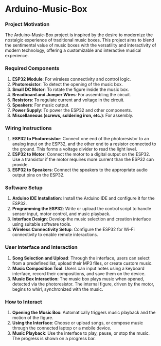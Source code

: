 # Arduino-Music-Box

### Project Motivation

The Arduino-Music-Box project is inspired by the desire to modernize the nostalgic experience of traditional music boxes. This project aims to blend the sentimental value of music boxes with the versatility and interactivity of modern technology, offering a customizable and interactive musical experience.

### Required Components

1. **ESP32 Module**: For wireless connectivity and control logic.
2. **Photoresistor**: To detect the opening of the music box.
3. **Small DC Motor**: To rotate the figure inside the music box.
4. **Breadboard and Jumper Wires**: For assembling the circuit.
5. **Resistors**: To regulate current and voltage in the circuit.
6. **Speakers**: For music output.
7. **Power Supply**: To power the ESP32 and other components.
8. **Miscellaneous (screws, soldering iron, etc.)**: For assembly.

### Wiring Instructions

1. **ESP32 to Photoresistor**: Connect one end of the photoresistor to an analog input on the ESP32, and the other end to a resistor connected to the ground. This forms a voltage divider to read the light level.
2. **ESP32 to Motor**: Connect the motor to a digital output on the ESP32. Use a transistor if the motor requires more current than the ESP32 can provide.
3. **ESP32 to Speakers**: Connect the speakers to the appropriate audio output pins on the ESP32.

### Software Setup

1. **Arduino IDE Installation**: Install the Arduino IDE and configure it for the ESP32.
2. **Programming the ESP32**: Write or upload the control script to handle sensor input, motor control, and music playback.
3. **Interface Design**: Develop the music selection and creation interface using suitable software tools.
4. **Wireless Connectivity Setup**: Configure the ESP32 for Wi-Fi connectivity to enable remote interactions.

### User Interface and Interaction

1. **Song Selection and Upload**: Through the interface, users can select from a predefined list, upload their MP3 files, or create custom music.
2. **Music Composition Tool**: Users can input notes using a keyboard interface, record their compositions, and save them on the device.
3. **Music Box Interaction**: The music box plays music when opened, detected via the photoresistor. The internal figure, driven by the motor, begins to whirl, synchronized with the music.

### How to Interact

1. **Opening the Music Box**: Automatically triggers music playback and the motion of the figure.
2. **Using the Interface**: Choose or upload songs, or compose music through the connected laptop or a mobile device.
3. **Music Playback**: Use the interface to play, pause, or stop the music. The progress is shown on a progress bar.



